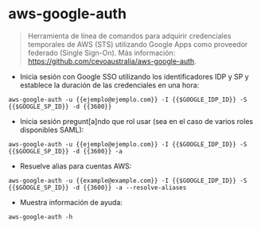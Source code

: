 # aws-google-auth

> Herramienta de línea de comandos para adquirir credenciales temporales de AWS (STS) utilizando Google Apps como proveedor federado (Single Sign-On).
> Más información: <https://github.com/cevoaustralia/aws-google-auth>.

- Inicia sesión con Google SSO utilizando los identificadores IDP y SP y establece la duración de las credenciales en una hora:

`aws-google-auth -u {{ejemplo@ejemplo.com}} -I {{$GOOGLE_IDP_ID}} -S {{$GOOGLE_SP_ID}} -d {{3600}}`

- Inicia sesión pregunt[a]ndo que rol usar (sea en el caso de varios roles disponibles SAML):

`aws-google-auth -u {{ejemplo@ejemplo.com}} -I {{$GOOGLE_IDP_ID}} -S {{$GOOGLE_SP_ID}} -d {{3600}} -a`

- Resuelve alias para cuentas AWS:

`aws-google-auth -u {{example@example.com}} -I {{$GOOGLE_IDP_ID}} -S {{$GOOGLE_SP_ID}} -d {{3600}} -a --resolve-aliases`

- Muestra información de ayuda:

`aws-google-auth -h`
